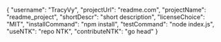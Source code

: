 {
	"username": "TracyVy",
	"projectUrl": "readme.com",
	"projectName": "readme_project",
	"shortDescr": "short description",
	"licenseChoice": "MIT",
	"installCommand": "npm install",
	"testCommand": "node index.js",
	"useNTK": "repo NTK",
	"contributeNTK": "go head"
}